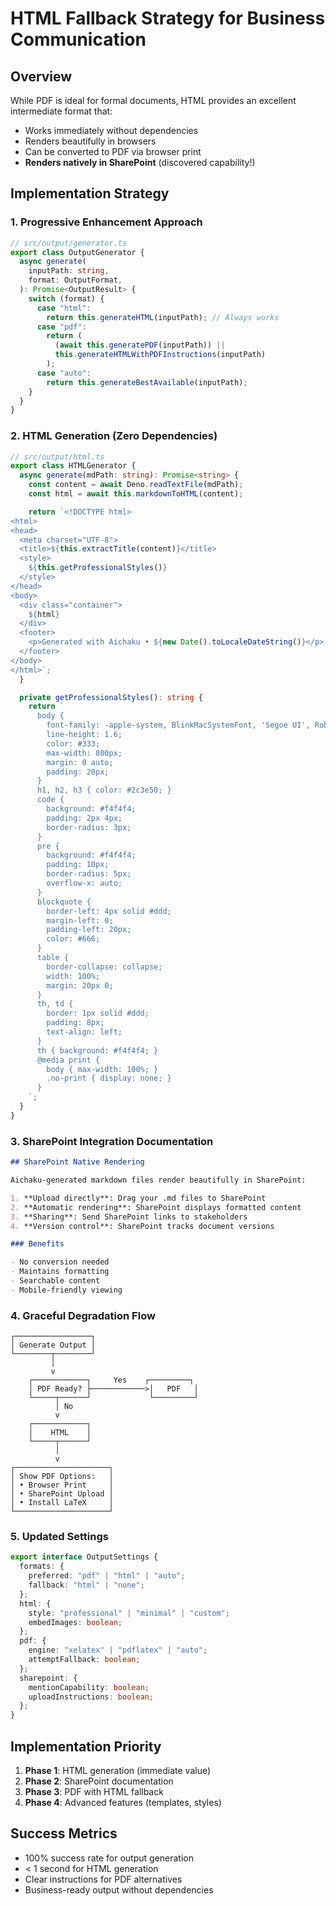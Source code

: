 # HTML Fallback Strategy for Business Communication

## Overview

While PDF is ideal for formal documents, HTML provides an excellent intermediate
format that:

- Works immediately without dependencies
- Renders beautifully in browsers
- Can be converted to PDF via browser print
- **Renders natively in SharePoint** (discovered capability!)

## Implementation Strategy

### 1. Progressive Enhancement Approach

```typescript
// src/output/generator.ts
export class OutputGenerator {
  async generate(
    inputPath: string,
    format: OutputFormat,
  ): Promise<OutputResult> {
    switch (format) {
      case "html":
        return this.generateHTML(inputPath); // Always works
      case "pdf":
        return (
          (await this.generatePDF(inputPath)) ||
          this.generateHTMLWithPDFInstructions(inputPath)
        );
      case "auto":
        return this.generateBestAvailable(inputPath);
    }
  }
}
```

### 2. HTML Generation (Zero Dependencies)

```typescript
// src/output/html.ts
export class HTMLGenerator {
  async generate(mdPath: string): Promise<string> {
    const content = await Deno.readTextFile(mdPath);
    const html = await this.markdownToHTML(content);

    return `<!DOCTYPE html>
<html>
<head>
  <meta charset="UTF-8">
  <title>${this.extractTitle(content)}</title>
  <style>
    ${this.getProfessionalStyles()}
  </style>
</head>
<body>
  <div class="container">
    ${html}
  </div>
  <footer>
    <p>Generated with Aichaku • ${new Date().toLocaleDateString()}</p>
  </footer>
</body>
</html>`;
  }

  private getProfessionalStyles(): string {
    return `
      body {
        font-family: -apple-system, BlinkMacSystemFont, 'Segoe UI', Roboto, sans-serif;
        line-height: 1.6;
        color: #333;
        max-width: 800px;
        margin: 0 auto;
        padding: 20px;
      }
      h1, h2, h3 { color: #2c3e50; }
      code { 
        background: #f4f4f4; 
        padding: 2px 4px; 
        border-radius: 3px;
      }
      pre {
        background: #f4f4f4;
        padding: 10px;
        border-radius: 5px;
        overflow-x: auto;
      }
      blockquote {
        border-left: 4px solid #ddd;
        margin-left: 0;
        padding-left: 20px;
        color: #666;
      }
      table {
        border-collapse: collapse;
        width: 100%;
        margin: 20px 0;
      }
      th, td {
        border: 1px solid #ddd;
        padding: 8px;
        text-align: left;
      }
      th { background: #f4f4f4; }
      @media print {
        body { max-width: 100%; }
        .no-print { display: none; }
      }
    `;
  }
}
```

### 3. SharePoint Integration Documentation

```markdown
## SharePoint Native Rendering

Aichaku-generated markdown files render beautifully in SharePoint:

1. **Upload directly**: Drag your .md files to SharePoint
2. **Automatic rendering**: SharePoint displays formatted content
3. **Sharing**: Send SharePoint links to stakeholders
4. **Version control**: SharePoint tracks document versions

### Benefits

- No conversion needed
- Maintains formatting
- Searchable content
- Mobile-friendly viewing
```

### 4. Graceful Degradation Flow

```
┌─────────────────┐
│ Generate Output │
└────────┬────────┘
         │
         v
    ┌────────────┐     Yes    ┌─────────┐
    │ PDF Ready? ├────────────>│   PDF   │
    └─────┬──────┘             └─────────┘
          │ No
          v
    ┌────────────┐
    │    HTML    │
    └─────┬──────┘
          │
          v
┌─────────────────────┐
│ Show PDF Options:   │
│ • Browser Print     │
│ • SharePoint Upload │
│ • Install LaTeX     │
└─────────────────────┘
```

### 5. Updated Settings

```typescript
export interface OutputSettings {
  formats: {
    preferred: "pdf" | "html" | "auto";
    fallback: "html" | "none";
  };
  html: {
    style: "professional" | "minimal" | "custom";
    embedImages: boolean;
  };
  pdf: {
    engine: "xelatex" | "pdflatex" | "auto";
    attemptFallback: boolean;
  };
  sharepoint: {
    mentionCapability: boolean;
    uploadInstructions: boolean;
  };
}
```

## Implementation Priority

1. **Phase 1**: HTML generation (immediate value)
2. **Phase 2**: SharePoint documentation
3. **Phase 3**: PDF with HTML fallback
4. **Phase 4**: Advanced features (templates, styles)

## Success Metrics

- 100% success rate for output generation
- < 1 second for HTML generation
- Clear instructions for PDF alternatives
- Business-ready output without dependencies
